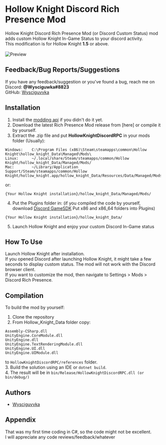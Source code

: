 
# Hollow Knight Discord Rich Presence Mod
Hollow Knight Discord Rich Presence Mod (or Discord Custom Status) mod adds custom Hollow Knight In-Game Status to your discord activity.\
This modification is for Hollow Knight __1.5__ or above.\
\
![Preview](https://i.ibb.co/qDj1b3T/presence.png)

## Feedback/Bug Reports/Suggestions

If you have any feedback/suggestion or you've found a bug, reach me on\
Discord: __@Wysciguwka#8823__\
GitHub: [Wysciguvvka](https://www.github.com/Wysciguvvka)


## Installation
1. Install the [modding api](https://github.com/hk-modding/api) if you didn't do it yet.
2. Download the latest Rich Presence Mod release from [here] or compile it by yourself.
3. Extract the .zip file and put __HollowKnightDiscordRPC__ in your mods folder 
(Usually):

``` 
Windows:	C:\Program Files (x86)\Steam\steamapps\common\Hollow Knight\hollow_knight_Data\Managed\Mods\
Linux:		~/.local/share/Steam/steamapps/common/Hollow Knight/hollow_knight_Data/Managed/Mods/
Mac:		~/Library/Application Support/Steam/steamapps/common/Hollow Knight/hollow_knight.app/hollow_knight_Data/Resources/Data/Managed/Mods/
```
or:
```
{Your Hollow Knight installation}/hollow_knight_Data/Managed/Mods/
```
4. Put the Plugins folder in:
(if you compiled the code by yourself, download [Discord GameSDK](https://discord.com/developers/docs/game-sdk/sdk-starter-guide) Put x86 and x86_64 folders into Plugins)
```
{Your Hollow Knight installation}/hollow_knight_Data/
```
5. Launch Hollow Knight and enjoy your custom Discord In-Game status
## How To Use

Launch Hollow Knight after installation.\
If you opened Discord after launching Hollow Knight, it might take a few seconds to display custom status.
The mod will not work with the Discord browser client.\
If you want to customize the mod, then navigate to Settings > Mods > Discord Rich Presence.


## Compilation

To build the mod by yourself:
1. Clone the repository
2. From Hollow_Knight_Data folder copy:
```
Assembly-CSharp.dll
UnityEngine.CoreModule.dll
UnityEngine.dll
UnityEngine.TextRenderingModule.dll
UnityEngine.UI.dll
UnityEngine.UIModule.dll
```
to `HollowKnightDiscordRPC/references` folder.\
3. Build the solution using an IDE or `dotnet build`.\
4. The result will be in `bin/Release/HollowKnightDiscordRPC.dll (or bin/debug/)`

## Authors

- [Wysciguvvka](https://www.github.com/Wysciguvvka)


## Appendix

That was my first time coding in C#, so the code might not be excellent.\
I will appreciate any code reviews/feedback/whatever

